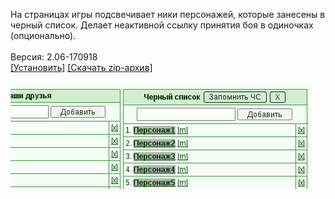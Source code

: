 На страницах игры подсвечивает ники персонажей, которые занесены в черный список. Делает неактивной ссылку принятия боя в одиночках (опционально).
<br>
<br>
Версия: 2.06-170918
<br>
[[Установить]](https://raw.githubusercontent.com/MyRequiem/comfortablePlayingInGW/master/separatedScripts/BlacklistHighlighting/blacklistHighlighting.user.js) [[Скачать zip-архив]](https://raw.githubusercontent.com/MyRequiem/comfortablePlayingInGW/master/separatedScripts/BlacklistHighlighting/blacklistHighlighting.user.js.zip)
<br>
<br>
![BlacklistHighlighting](https://raw.githubusercontent.com/MyRequiem/comfortablePlayingInGW/master/imgs/BlacklistHighlighting/screen.png)
<br>
